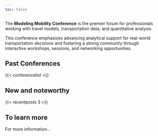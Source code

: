```yaml
---
toc: false
---
```


<div class="home-hero">

The **Modeling Mobility Conference** is the premier forum for professionals working with travel models, transportation data, and quantitative analysis.

</div>

This conference emphasizes advancing analytical support for real-world transportation decisions and fostering a strong community through interactive workshops, sessions, and networking opportunities.

## Past Conferences

{{< conferencelist >}}

## New and noteworthy

{{< recentposts 3 >}}

## To learn more

For more information...
